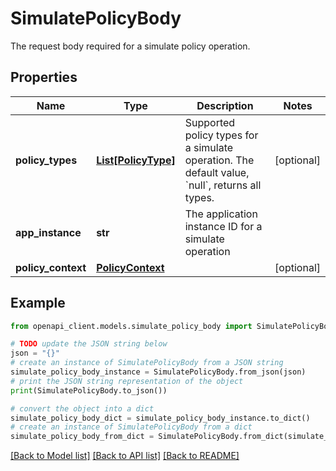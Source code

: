 # SimulatePolicyBody

The request body required for a simulate policy operation.

## Properties

Name | Type | Description | Notes
------------ | ------------- | ------------- | -------------
**policy_types** | [**List[PolicyType]**](PolicyType.md) | Supported policy types for a simulate operation. The default value, &#x60;null&#x60;, returns all types. | [optional] 
**app_instance** | **str** | The application instance ID for a simulate operation | 
**policy_context** | [**PolicyContext**](PolicyContext.md) |  | [optional] 

## Example

```python
from openapi_client.models.simulate_policy_body import SimulatePolicyBody

# TODO update the JSON string below
json = "{}"
# create an instance of SimulatePolicyBody from a JSON string
simulate_policy_body_instance = SimulatePolicyBody.from_json(json)
# print the JSON string representation of the object
print(SimulatePolicyBody.to_json())

# convert the object into a dict
simulate_policy_body_dict = simulate_policy_body_instance.to_dict()
# create an instance of SimulatePolicyBody from a dict
simulate_policy_body_from_dict = SimulatePolicyBody.from_dict(simulate_policy_body_dict)
```
[[Back to Model list]](../README.md#documentation-for-models) [[Back to API list]](../README.md#documentation-for-api-endpoints) [[Back to README]](../README.md)


